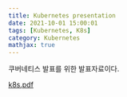 ```yaml
---
title: Kubernetes presentation 
date: 2021-10-01 15:00:01
tags: [Kubernetes, K8s]
category: Kubernetes
mathjax: true
---
```


쿠버네티스 발표를 위한 발표자료이다.

[k8s.pdf](https://github.com/yuminee/yumine.github.io-src/files/7271800/k8s.pdf)

